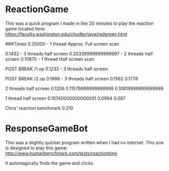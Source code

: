 # ReactionGame

This was a quick program I made in like 20 minutes to play the reaction game located here:
https://faculty.washington.edu/chudler/java/redgreen.html

###Times
0.25000 - 1 thread Approx. Full screen scan

0.1432 - 3 threads half screen
0.20339999999999997 - 2 threads half screen
0.10875 - 1 thread Half screen scan

POST BREAK /1 op
0.1232 - 3 threads half screen

POST BREAK /2 op
0.1666 - 3 threads half screen
0.1562
0.1778

2 threads half screen
0.1206
0.11579999999999999
0.10819999999999999

1 thread half screen
0.10740000000000001
0.0994
0.087

Chris' reaction benchmark
0.210

# ResponseGameBot

This was a slightly quicker program written when I had no internet. This one is designed to play this game:
http://www.humanbenchmark.com/tests/reactiontime

It automagically finds the game and clicks. 
